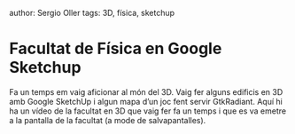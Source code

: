 author: Sergio Oller
tags: 3D, física, sketchup

# Facultat de Física en Google Sketchup

Fa un temps em vaig aficionar al món del 3D. Vaig fer alguns edificis en 3D amb Google SketchUp i algun mapa d’un joc 
fent servir GtkRadiant. Aquí hi ha un vídeo de la facultat en 3D que vaig fer fa un temps i que es va emetre a la 
pantalla de la facultat (a mode de salvapantalles).

<object style="height: 390px; width: 640px"><param name="movie" 
value="https://www.youtube.com/v/RctVY-pvmYU?version=3&amp;feature=player_detailpage"/><param name="allowFullScreen" 
value="true"/><param name="allowScriptAccess" value="always"/><embed 
src="https://www.youtube.com/v/RctVY-pvmYU?version=3&amp;feature=player_detailpage" 
type="application/x-shockwave-flash" 
allowfullscreen="true" allowScriptAccess="always" width="640" height="360" /> </object>

